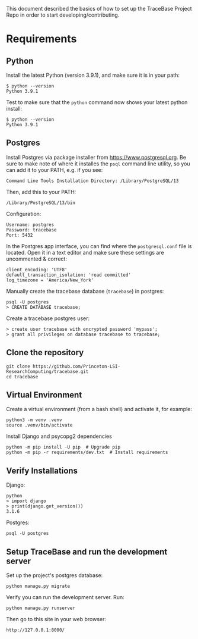 This document described the basics of how to set up the TraceBase Project Repo in order to start developing/contributing.

# Requirements

## Python

Install the latest Python (version 3.9.1), and make sure it is in your path:

    $ python --version
    Python 3.9.1

Test to make sure that the `python` command now shows your latest python install:

    $ python --version
    Python 3.9.1

## Postgres

Install Postgres via package installer from https://www.postgresql.org.  Be sure to make note of where it installes the `psql` command line utility, so you can add it to your PATH, e.g. if you see:

    Command Line Tools Installation Directory: /Library/PostgreSQL/13

Then, add this to your PATH:

    /Library/PostgreSQL/13/bin

Configuration:

    Username: postgres
    Password: tracebase
    Port: 5432

In the Postgres app interface, you can find where the `postgresql.conf` file is located.  Open it in a text editor and make sure these settings are uncommented & correct:

    client_encoding: 'UTF8'
    default_transaction_isolation: 'read committed'
    log_timezone = 'America/New_York'

Manually create the tracebase database (`tracebase`) in postgres:

    psql -U postgres
    > CREATE DATABASE tracebase;

Create a tracebase postgres user:

    > create user tracebase with encrypted password 'mypass';
    > grant all privileges on database tracebase to tracebase;

## Clone the repository

    git clone https://github.com/Princeton-LSI-ResearchComputing/tracebase.git
    cd tracebase

## Virtual Environment

Create a virtual environment (from a bash shell) and activate it, for example:

    python3 -m venv .venv
    source .venv/bin/activate

Install Django and psycopg2 dependencies

    python -m pip install -U pip  # Upgrade pip
    python -m pip -r requirements/dev.txt  # Install requirements

## Verify Installations

Django:

    python
    > import django
    > print(django.get_version())
    3.1.6

Postgres:

    psql -U postgres

## Setup TraceBase and run the development server

Set up the project's postgres database:

    python manage.py migrate

Verify you can run the development server.  Run:

    python manage.py runserver

Then go to this site in your web browser:

    http://127.0.0.1:8000/
